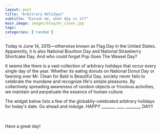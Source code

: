 ```yaml
---
layout: post
title: "Arbitrary Holidays"
subtitle: "Excuse me, what day is it?"
main_image: images/blog/mr_clean.jpg
tags:
categories: ['random']
---
```


Today is June 14, 2015&mdash;otherwise known as Flag Day in the United States. Apparently, it is also National Bourbon Day and National Strawberry Shortcake Day. And who could forget Pop Goes The Weasel Day?

It seems like there is a vast collection of arbitrary holidays that occur every single day of the year. Whether its eating donuts on National Donut Day or fawning over Mr. Clean for Bald is Beautiful Day, society never fails to celebrate the mundane and recognize life's simple pleasures. By collectively spreading awareness of random objects or frivolous activities, we maintain and perpetuate the essence of human culture.


The widget below lists a few of the globablly-celebrated arbitrary holidays for today's date. Go ahead and indulge. HAPPY _______ ____ ________ DAY!!

<script src="http://www.checkiday.com/widget/min.js" type="text/javascript">
	var width = 100%; 
	var height = 100%;
</script>
<br>
<br>
<div id="Checkiday"><div id="Checkiday_Footer">Have a great day!</div></div>
<br>

